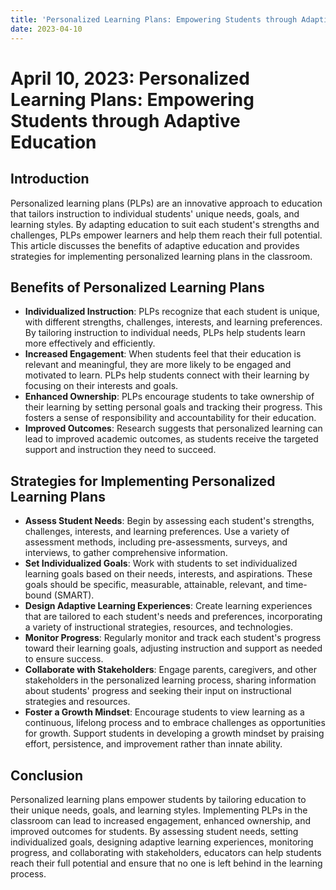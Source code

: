 ```yaml
---
title: 'Personalized Learning Plans: Empowering Students through Adaptive Education'
date: 2023-04-10
---
```


# April 10, 2023: Personalized Learning Plans: Empowering Students through Adaptive Education

## Introduction

Personalized learning plans (PLPs) are an innovative approach to education that tailors instruction to individual students' unique needs, goals, and learning styles. By adapting education to suit each student's strengths and challenges, PLPs empower learners and help them reach their full potential. This article discusses the benefits of adaptive education and provides strategies for implementing personalized learning plans in the classroom.

## Benefits of Personalized Learning Plans

- **Individualized Instruction**: PLPs recognize that each student is unique, with different strengths, challenges, interests, and learning preferences. By tailoring instruction to individual needs, PLPs help students learn more effectively and efficiently.
- **Increased Engagement**: When students feel that their education is relevant and meaningful, they are more likely to be engaged and motivated to learn. PLPs help students connect with their learning by focusing on their interests and goals.
- **Enhanced Ownership**: PLPs encourage students to take ownership of their learning by setting personal goals and tracking their progress. This fosters a sense of responsibility and accountability for their education.
- **Improved Outcomes**: Research suggests that personalized learning can lead to improved academic outcomes, as students receive the targeted support and instruction they need to succeed.

## Strategies for Implementing Personalized Learning Plans

- **Assess Student Needs**: Begin by assessing each student's strengths, challenges, interests, and learning preferences. Use a variety of assessment methods, including pre-assessments, surveys, and interviews, to gather comprehensive information.
- **Set Individualized Goals**: Work with students to set individualized learning goals based on their needs, interests, and aspirations. These goals should be specific, measurable, attainable, relevant, and time-bound (SMART).
- **Design Adaptive Learning Experiences**: Create learning experiences that are tailored to each student's needs and preferences, incorporating a variety of instructional strategies, resources, and technologies.
- **Monitor Progress**: Regularly monitor and track each student's progress toward their learning goals, adjusting instruction and support as needed to ensure success.
- **Collaborate with Stakeholders**: Engage parents, caregivers, and other stakeholders in the personalized learning process, sharing information about students' progress and seeking their input on instructional strategies and resources.
- **Foster a Growth Mindset**: Encourage students to view learning as a continuous, lifelong process and to embrace challenges as opportunities for growth. Support students in developing a growth mindset by praising effort, persistence, and improvement rather than innate ability.

## Conclusion

Personalized learning plans empower students by tailoring education to their unique needs, goals, and learning styles. Implementing PLPs in the classroom can lead to increased engagement, enhanced ownership, and improved outcomes for students. By assessing student needs, setting individualized goals, designing adaptive learning experiences, monitoring progress, and collaborating with stakeholders, educators can help students reach their full potential and ensure that no one is left behind in the learning process.
